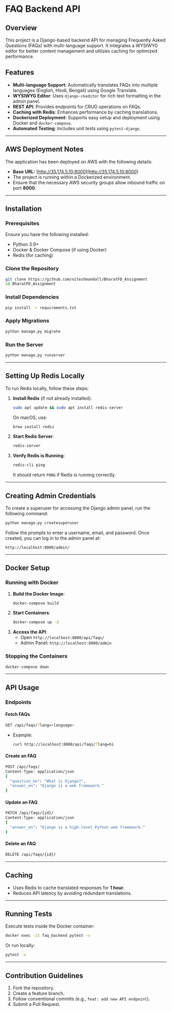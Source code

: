 # FAQ Backend API

## Overview
This project is a Django-based backend API for managing Frequently Asked Questions (FAQs) with multi-language support. It integrates a WYSIWYG editor for better content management and utilizes caching for optimized performance.

## Features
- **Multi-language Support**: Automatically translates FAQs into multiple languages (English, Hindi, Bengali) using Google Translate.
- **WYSIWYG Editor**: Uses `django-ckeditor` for rich text formatting in the admin panel.
- **REST API**: Provides endpoints for CRUD operations on FAQs.
- **Caching with Redis**: Enhances performance by caching translations.
- **Dockerized Deployment**: Supports easy setup and deployment using Docker and `docker-compose`.
- **Automated Testing**: Includes unit tests using `pytest-django`.

---

## AWS Deployment Notes
The application has been deployed on AWS with the following details:
- **Base URL:** [http://35.174.5.10:8000](http://35.174.5.10:8000)
- The project is running within a Dockerized environment.
- Ensure that the necessary AWS security groups allow inbound traffic on port **8000**.

---

## Installation
### Prerequisites
Ensure you have the following installed:
- Python 3.9+
- Docker & Docker Compose (if using Docker)
- Redis (for caching)

### Clone the Repository
```bash
git clone https://github.com/niteshmandall/BharatFD_Assignment
cd BharatFD_Assignment
```

### Install Dependencies
```bash
pip install -r requirements.txt
```

### Apply Migrations
```bash
python manage.py migrate
```

### Run the Server
```bash
python manage.py runserver
```

---

## Setting Up Redis Locally
To run Redis locally, follow these steps:

1. **Install Redis** (if not already installed):
   ```bash
   sudo apt update && sudo apt install redis-server
   ```
   On macOS, use:
   ```bash
   brew install redis
   ```

2. **Start Redis Server**:
   ```bash
   redis-server
   ```

3. **Verify Redis is Running**:
   ```bash
   redis-cli ping
   ```
   It should return `PONG` if Redis is running correctly.
   
---

## Creating Admin Credentials
To create a superuser for accessing the Django admin panel, run the following command:
```bash
python manage.py createsuperuser
```
Follow the prompts to enter a username, email, and password. Once created, you can log in to the admin panel at:
```
http://localhost:8000/admin/
```

---

## Docker Setup
### Running with Docker
1. **Build the Docker Image**:
   ```bash
   docker-compose build
   ```
2. **Start Containers**:
   ```bash
   docker-compose up -d
   ```
3. **Access the API**:
   - Open `http://localhost:8000/api/faqs/`
   - Admin Panel: `http://localhost:8000/admin`

### Stopping the Containers
```bash
docker-compose down
```

---

## API Usage
### Endpoints
#### Fetch FAQs
```bash
GET /api/faqs/?lang=<language>
```
- Example:
  ```bash
  curl http://localhost:8000/api/faqs/?lang=hi
  ```

#### Create an FAQ
```bash
POST /api/faqs/
Content-Type: application/json
{
  "question_en": "What is Django?",
  "answer_en": "Django is a web framework."
}
```

#### Update an FAQ
```bash
PATCH /api/faqs/{id}/
Content-Type: application/json
{
  "answer_en": "Django is a high-level Python web framework."
}
```

#### Delete an FAQ
```bash
DELETE /api/faqs/{id}/
```

---

## Caching
- Uses Redis to cache translated responses for **1 hour**.
- Reduces API latency by avoiding redundant translations.

---

## Running Tests
Execute tests inside the Docker container:
```bash
docker exec -it faq_backend pytest -v
```
Or run locally:
```bash
pytest -v
```

---

## Contribution Guidelines
1. Fork the repository.
2. Create a feature branch.
3. Follow conventional commits (e.g., `feat: add new API endpoint`).
4. Submit a Pull Request.

